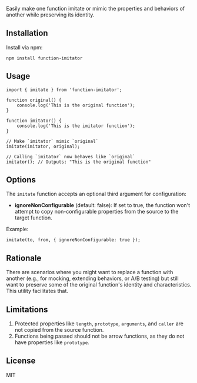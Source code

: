 Easily make one function imitate or mimic the properties and behaviors of another while preserving its identity.

## Installation
Install via npm:

```
npm install function-imitator
```

## Usage
```
import { imitate } from 'function-imitator';

function original() {
    console.log('This is the original function');
}

function imitator() {
    console.log('This is the imitator function');
}

// Make `imitator` mimic `original`
imitate(imitator, original);

// Calling `imitator` now behaves like `original`
imitator(); // Outputs: "This is the original function"
```

## Options
The `imitate` function accepts an optional third argument for configuration:

* **ignoreNonConfigurable** (default: false): If set to true, the function won't attempt to copy non-configurable properties from the source to the target function.


Example:
```
imitate(to, from, { ignoreNonConfigurable: true });
```

## Rationale
There are scenarios where you might want to replace a function with another (e.g., for mocking, extending behaviors, or A/B testing) but still want to preserve some of the original function's identity and characteristics. This utility facilitates that.

## Limitations
1. Protected properties like `length`, `prototype`, `arguments`, and `caller` are not copied from the source function.
2. Functions being passed should not be arrow functions, as they do not have properties like `prototype`.


## License
MIT

